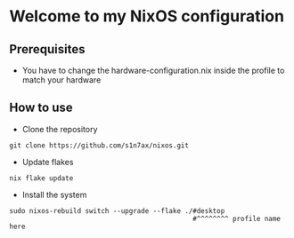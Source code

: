 # Welcome to my NixOS configuration

## Prerequisites

- You have to change the hardware-configuration.nix inside the profile to match
  your hardware

## How to use

- Clone the repository

```shell
git clone https://github.com/s1n7ax/nixos.git
```

- Update flakes

```shell
nix flake update
```

- Install the system

```shell
sudo nixos-rebuild switch --upgrade --flake ./#desktop
                                              #^^^^^^^^ profile name here
```
